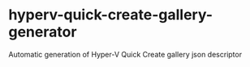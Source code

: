 # hyperv-quick-create-gallery-generator
Automatic generation of Hyper-V Quick Create gallery json descriptor
